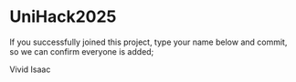 # UniHack2025
If you successfully joined this project, type your name below and commit, so we can confirm everyone is added;

Vivid
Isaac
